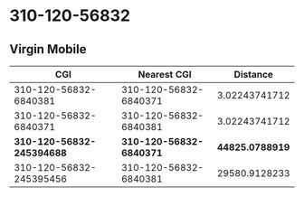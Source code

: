 # 310-120-56832
## Virgin Mobile


| CGI | Nearest CGI | Distance |
|-----|-------------|----------|
| 310-120-56832-6840381 | 310-120-56832-6840371 | 3.02243741712 |
| 310-120-56832-6840371 | 310-120-56832-6840381 | 3.02243741712 |
| **310-120-56832-245394688** | **310-120-56832-6840371** | **44825.0788919** |
| 310-120-56832-245395456 | 310-120-56832-6840381 | 29580.9128233 |
